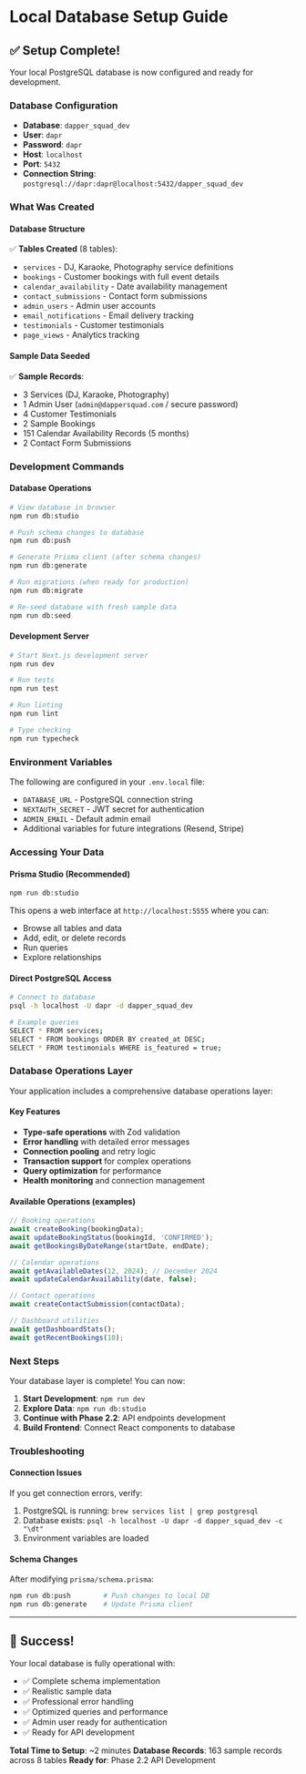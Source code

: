 # Local Database Setup Guide

## ✅ Setup Complete!

Your local PostgreSQL database is now configured and ready for development.

### Database Configuration
- **Database**: `dapper_squad_dev`
- **User**: `dapr`
- **Password**: `dapr`
- **Host**: `localhost`
- **Port**: `5432`
- **Connection String**: `postgresql://dapr:dapr@localhost:5432/dapper_squad_dev`

### What Was Created

#### Database Structure
✅ **Tables Created** (8 tables):
- `services` - DJ, Karaoke, Photography service definitions
- `bookings` - Customer bookings with full event details
- `calendar_availability` - Date availability management
- `contact_submissions` - Contact form submissions
- `admin_users` - Admin user accounts
- `email_notifications` - Email delivery tracking
- `testimonials` - Customer testimonials
- `page_views` - Analytics tracking

#### Sample Data Seeded
✅ **Sample Records**:
- 3 Services (DJ, Karaoke, Photography)
- 1 Admin User (`admin@dappersquad.com` / secure password)
- 4 Customer Testimonials
- 2 Sample Bookings
- 151 Calendar Availability Records (5 months)
- 2 Contact Form Submissions

### Development Commands

#### Database Operations
```bash
# View database in browser
npm run db:studio

# Push schema changes to database
npm run db:push

# Generate Prisma client (after schema changes)
npm run db:generate

# Run migrations (when ready for production)
npm run db:migrate

# Re-seed database with fresh sample data
npm run db:seed
```

#### Development Server
```bash
# Start Next.js development server
npm run dev

# Run tests
npm run test

# Run linting
npm run lint

# Type checking
npm run typecheck
```

### Environment Variables
The following are configured in your `.env.local` file:
- `DATABASE_URL` - PostgreSQL connection string
- `NEXTAUTH_SECRET` - JWT secret for authentication
- `ADMIN_EMAIL` - Default admin email
- Additional variables for future integrations (Resend, Stripe)

### Accessing Your Data

#### Prisma Studio (Recommended)
```bash
npm run db:studio
```
This opens a web interface at `http://localhost:5555` where you can:
- Browse all tables and data
- Add, edit, or delete records
- Run queries
- Explore relationships

#### Direct PostgreSQL Access
```bash
# Connect to database
psql -h localhost -U dapr -d dapper_squad_dev

# Example queries
SELECT * FROM services;
SELECT * FROM bookings ORDER BY created_at DESC;
SELECT * FROM testimonials WHERE is_featured = true;
```

### Database Operations Layer

Your application includes a comprehensive database operations layer:

#### Key Features
- **Type-safe operations** with Zod validation
- **Error handling** with detailed error messages
- **Connection pooling** and retry logic
- **Transaction support** for complex operations
- **Query optimization** for performance
- **Health monitoring** and connection management

#### Available Operations (examples)
```typescript
// Booking operations
await createBooking(bookingData);
await updateBookingStatus(bookingId, 'CONFIRMED');
await getBookingsByDateRange(startDate, endDate);

// Calendar operations  
await getAvailableDates(12, 2024); // December 2024
await updateCalendarAvailability(date, false);

// Contact operations
await createContactSubmission(contactData);

// Dashboard utilities
await getDashboardStats();
await getRecentBookings(10);
```

### Next Steps

Your database layer is complete! You can now:

1. **Start Development**: `npm run dev`
2. **Explore Data**: `npm run db:studio`
3. **Continue with Phase 2.2**: API endpoints development
4. **Build Frontend**: Connect React components to database

### Troubleshooting

#### Connection Issues
If you get connection errors, verify:
1. PostgreSQL is running: `brew services list | grep postgresql`
2. Database exists: `psql -h localhost -U dapr -d dapper_squad_dev -c "\dt"`
3. Environment variables are loaded

#### Schema Changes
After modifying `prisma/schema.prisma`:
```bash
npm run db:push        # Push changes to local DB
npm run db:generate    # Update Prisma client
```

---

## 🎉 Success!

Your local database is fully operational with:
- ✅ Complete schema implementation
- ✅ Realistic sample data
- ✅ Professional error handling
- ✅ Optimized queries and performance
- ✅ Admin user ready for authentication
- ✅ Ready for API development

**Total Time to Setup**: ~2 minutes
**Database Records**: 163 sample records across 8 tables
**Ready for**: Phase 2.2 API Development